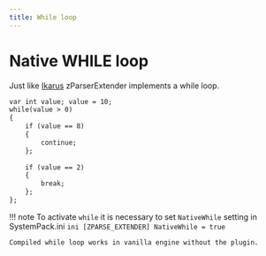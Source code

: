 ```yaml
---
title: While loop
---
```

# Native WHILE loop
Just like [Ikarus](../../ikarus/functions/jumps_loops.md#while-loop) zParserExtender implements a while loop.

```dae
var int value; value = 10;
while(value > 0)
{
    if (value == 8)
    {
        continue;
    };
 
    if (value == 2)
    {
        break;
    };
};
```
!!! note
    To activate `while` it is necessary to set `NativeWhile` setting in SystemPack.ini
    ```ini
    [ZPARSE_EXTENDER]
    NativeWhile = true
    ```
    
    Compiled while loop works in vanilla engine without the plugin.
